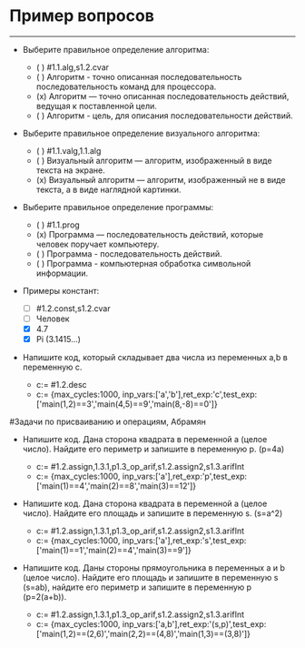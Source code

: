# Пример вопросов

---
* Выберите правильное определение алгоритма:
    - ( ) #1.1.alg,s1.2.cvar
    - ( ) Алгоритм - точно описанная последовательность последовательность команд для процессора.
    - (x) Алгоритм — точно описанная последовательность действий, ведущая к поставленной цели.
    - ( ) Алгоритм - цель, для описания последовательности действий.

* Выберите правильное определение визуального алгоритма:
    - ( ) #1.1.valg,1.1.alg
    - ( ) Визуальный алгоритм — алгоритм, изображенный в виде текста на экране.
    - (x) Визуальный алгоритм — алгоритм, изображенный не в виде текста, а в виде наглядной картинки.

* Выберите правильное определение программы:    
    - ( ) #1.1.prog
    - (x) Программа — последовательность действий, которые человек поручает компьютеру.
    - ( ) Программа - последовательность действий.
    - ( ) Программа - компьютерная обработка символьной информации.
    
* Примеры констант:
    - [ ] #1.2.const,s1.2.cvar
    - [ ] Человек
    - [x] 4.7
    - [x] Pi (3.1415...)
    
* Напишите код, который складывает два числа из переменных a,b в переменную c.
    - c:= #1.2.desc
    - c:= {max_cycles:1000, inp_vars:['a','b'],ret_exp:'c',test_exp:['main(1,2)==3','main(4,5)==9','main(8,-8)==0']}
	
#Задачи по присваиванию и операциям, Абрамян

* Напишите код. Дана сторона квадрата в переменной а (целое число). Найдите его периметр и запишите в переменную p. (p=4a)
    - c:= #1.2.assign,1.3.1,p1.3_op_arif,s1.2.assign2,s1.3.arifInt
    - c:= {max_cycles:1000, inp_vars:['a'],ret_exp:'p',test_exp:['main(1)==4','main(2)==8','main(3)==12']}

* Напишите код. Дана сторона квадрата в переменной а (целое число). Найдите его площадь и запишите в переменную s. (s=a\^2)
    - c:= #1.2.assign,1.3.1,p1.3_op_arif,s1.2.assign2,s1.3.arifInt
    - c:= {max_cycles:1000, inp_vars:['a'],ret_exp:'s',test_exp:['main(1)==1','main(2)==4','main(3)==9']}
	
* Напишите код. Даны стороны прямоугольника в переменных а и b (целое число). Найдите его площадь и запишите в переменную s (s=ab), найдите его периметр и запишите в переменную p (p=2(a+b)).
    - c:= #1.2.assign,1.3.1,p1.3_op_arif,s1.2.assign2,s1.3.arifInt
    - c:= {max_cycles:1000, inp_vars:['a,b'],ret_exp:'(s,p)',test_exp:['main(1,2)==(2,6)','main(2,2)==(4,8)','main(1,3)==(3,8)']}